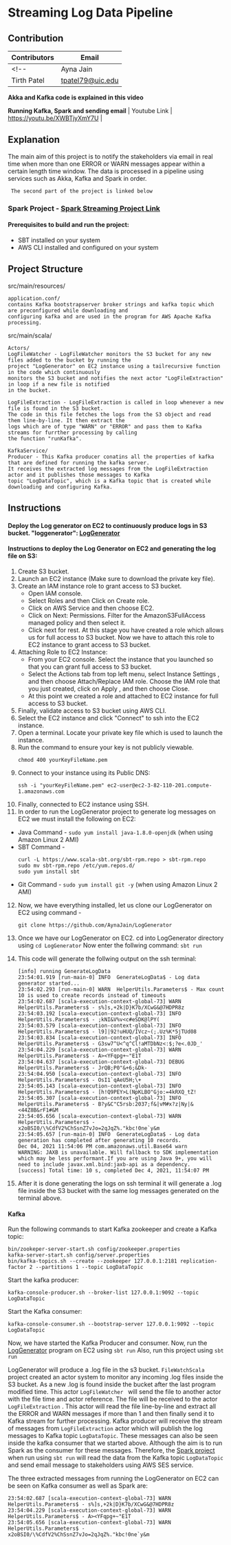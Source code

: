 # Streaming Log Data Pipeline

## Contribution

| Contributors | Email |
| --- | --- |
<!-- | Ayna Jain | ajain85@uic.edu | -->
| Tirth Patel | tpatel79@uic.edu |

**Akka and Kafka code is explained in this video**
<!-- | Youtube Link | https://youtu.be/ZcWVkD12RNE | -->

**Running Kafka, Spark and sending email**
| Youtube Link | https://youtu.be/XWBTjyXmY7U |

## Explanation

The main aim of this project is to notify the stakeholders via email in real time when more than one ERROR or WARN messages appear within a certain length time window. The data is processed in a pipeline using services such as Akka, Kafka and Spark in order.

``` The second part of the project is linked below```
### Spark Project -  [Spark Streaming Project Link](https://github.com/patel-tirth/KafkaSparkStreaming)
#### Prerequisites to build and run the project:
- SBT installed on your system
- AWS CLI installed and configured on your system

## Project Structure

src/main/resources/
```
application.conf/
contains Kafka bootstrapserver broker strings and kafka topic which are preconfigured while downloading and 
configuring kafka and are used in the program for AWS Apache Kafka processing.
```
src/main/scala/
```
Actors/
LogFileWatcher - LogFileWatcher monitors the S3 bucket for any new files added to the bucket by running the 
project "LogGenerator" on EC2 instance using a tailrecursive function in the code which continuously 
monitors the S3 bucket and notifies the next actor "LogFileExtraction" in loop if a new file is notified 
in the bucket.

LogFileExtraction - LogFileExtraction is called in loop whenever a new file is found in the S3 bucket. 
The code in this file fetches the logs from the S3 object and read them line-by-line. It then extract the 
logs which are of type "WARN" or "ERROR" and pass them to Kafka streams for furrther processing by calling 
the function "runKafka".
```
```
KafkaService/ 
Producer - This Kafka producer conatins all the properties of kafka that are defined for running the kafka server.
It receives the extracted log messages from the LogFileExtraction actor and it publishes those messages to Kafka 
topic "LogDataTopic", which is a Kafka topic that is created while downloading and configuring Kafka. 
```


## Instructions

#### Deploy the Log generator on EC2 to continuously produce logs in S3 bucket. "loggenerator": [LogGenerator](https://github.com/patel-tirth/LogGenerationS3)

#### Instructions to deploy the Log Generator on EC2 and generating the log file on S3:

1. Create S3 bucket.
2. Launch an EC2 instance (Make sure to download the private key file).
3. Create an IAM instance role to grant access to S3 bucket.
   - Open IAM console. 
   - Select Roles and then Click on Create role. 
   - Click on AWS Service and then choose EC2. 
   - Click on Next: Permissions. Filter for the AmazonS3FullAccess managed policy and then select it. 
   - Click next for rest. At this stage you have created a role which allows us for full access to S3 bucket. Now we have to attach this role to EC2 instance to grant access to S3 bucket.
4. Attaching Role to EC2 Instance:
   - From your EC2 console. Select the instance that you launched so that you can grant full access to S3 bucket. 
   - Select the Actions tab from top left menu, select Instance Settings , and then choose Attach/Replace IAM role. Choose the IAM role that you just created, click on Apply , and then choose Close.
   - At this point we created a role and attached to EC2 instance for full access to S3 bucket.
5. Finally, validate access to S3 bucket using AWS CLI.
6. Select the EC2 instance and click "Connect" to ssh into the EC2 instance.
7. Open a terminal. Locate your private key file which is used to launch the instance.
8. Run the command to ensure your key is not publicly viewable.
   ``` 
   chmod 400 yourKeyFileName.pem 
   ```
9. Connect to your instance using its Public DNS:
   ``` 
   ssh -i "yourKeyFileName.pem" ec2-user@ec2-3-82-110-201.compute-1.amazonaws.com
   ```
10. Finally, connected to EC2 instance using SSH.
11. In order to run the LogGenerator project to generate log messages on EC2 we must install the following on EC2:
   - Java
     Command - ``` sudo yum install java-1.8.0-openjdk ``` (when using Amazon Linux 2 AMI)
   - SBT 
     Command - 
      ```
      curl -L https://www.scala-sbt.org/sbt-rpm.repo > sbt-rpm.repo
      sudo mv sbt-rpm.repo /etc/yum.repos.d/
      sudo yum install sbt
      ```
   - Git 
     Command - ``` sudo yum install git -y ``` (when using Amazon Linux 2 AMI)
12. Now, we have everything installed, let us clone our LogGenerator on EC2 using command -
    ``` 
    git clone https://github.com/AynaJain/LogGenerator 
    ```
13. Once we have our LogGenerator on EC2. cd into LogGenerator directory using ``` cd LogGenerator ``` 
    Now enter the follwing command: ``` sbt run ```

14. This code will generate the follwing output on the ssh terminal:
    ```
    [info] running GenerateLogData 
    23:54:01.919 [run-main-0] INFO  GenerateLogData$ - Log data generator started...
    23:54:02.293 [run-main-0] WARN  HelperUtils.Parameters$ - Max count 10 is used to create records instead of timeouts
    23:54:02.687 [scala-execution-context-global-73] WARN  HelperUtils.Parameters$ - s%]s,+2k|D}K7b/XCwG&@7HDPR8z
    23:54:03.192 [scala-execution-context-global-73] INFO  HelperUtils.Parameters$ - ;kNI&V%v<c#eSDK@lPY(
    23:54:03.579 [scala-execution-context-global-73] INFO  HelperUtils.Parameters$ - l9]|92!uHUQ/IVcz~(;.Uz%K*5jTUd08
    23:54:03.834 [scala-execution-context-global-73] INFO  HelperUtils.Parameters$ - G3sw7^U<^q^Cl!aMTDbNz<:$;?e<.0JD_'
    23:54:04.229 [scala-execution-context-global-73] WARN  HelperUtils.Parameters$ - A><YFqpg+~"E1T
    23:54:04.637 [scala-execution-context-global-73] DEBUG HelperUtils.Parameters$ - JrQB;P0"&+6;&Dk-
    23:54:04.950 [scala-execution-context-global-73] INFO  HelperUtils.Parameters$ - OsI1`qAeU5H;\+
    23:54:05.143 [scala-execution-context-global-73] INFO  HelperUtils.Parameters$ - [h!Q9PEY>L(NpKLBO"Gjo:=4kRXQ_tZ!
    23:54:05.307 [scala-execution-context-global-73] INFO  HelperUtils.Parameters$ - B?y&C"C5rsb:2037;f&|vM#x?z|Ny|&<44Z8B&rF1#&M
    23:54:05.656 [scala-execution-context-global-73] WARN  HelperUtils.Parameters$ - x2oBSI0/\%CdfV2%ChSsnZ7vJo=2qJqZ%."kbc!0ne`y&m
    23:54:05.657 [run-main-0] INFO  GenerateLogData$ - Log data generation has completed after generating 10 records.
    Dec 04, 2021 11:54:06 PM com.amazonaws.util.Base64 warn
    WARNING: JAXB is unavailable. Will fallback to SDK implementation which may be less performant.If you are using Java 9+, you will need to include javax.xml.bind:jaxb-api as a dependency.
    [success] Total time: 10 s, completed Dec 4, 2021, 11:54:07 PM
    ```
15. After it is done generating the logs on ssh terminal it will generate a .log file inside the S3 bucket with the same log messages generated on the terminal above.

#### Kafka 

Run the following commands to start Kafka zookeeper and create a Kafka topic:
``` 
bin/zookeper-server-start.sh config/zookeeper.properties 
kafka-server-start.sh config/server.properties
bin/kafka-topics.sh --create --zookeeper 127.0.0.1:2181 replication-factor 2 --partitions 1 --topic LogDataTopic
```

Start the kafka producer:
``` 
kafka-console-producer.sh --broker-list 127.0.0.1:9092 --topic LogDataTopic
```

Start the Kafka consumer:
```
kafka-console-consumer.sh --bootstrap-server 127.0.0.1:9092 --topic LogDataTopic
```

Now, we have started the Kafka Producer and consumer. 
Now, run the [LogGenerator](https://github.com/patel-tirth/LogGenerationS3) program on EC2 using ``` sbt run ```
Also, run this project using ``` sbt run ```

LogGenerator will produce a .log file in the s3 bucket. ``` FileWatchScala ``` project created an actor system to monitor any incoming .log files inside the S3 bucket. As a new .log is found inside the bucket after the last program modified time. This actor ```LogFileWatcher ``` will send the file to another actor with the file time and actor reference. The file will be received to the actor ``` LogFileExtraction ``` . This actor will read the file line-by-line and extract all the ERROR and WARN messages if more than 1 and then finally send it to Kafka stream for further processing. Kafka producer will receive the stream of messages from ``` LogFileExtraction ``` actor which will publish the log messages to Kafka topic ``` LogDataTopic ```. These messages can also be seen inside the kafka consumer that we started above. Although the aim is to run Spark as the consumer for these messages. Therefore, the [Spark project](https://github.com/patel-tirth/KafkaSparkStreaming) when run using ``` sbt run ``` will read the data from the Kafka topic ``` LogDataTopic ``` and send email message to stakeholders using AWS SES service.

The three extracted messages from running the LogGenerator on EC2 can be seen on Kafka consumer as well as Spark are:
```
23:54:02.687 [scala-execution-context-global-73] WARN  HelperUtils.Parameters$ - s%]s,+2k|D}K7b/XCwG&@7HDPR8z
23:54:04.229 [scala-execution-context-global-73] WARN  HelperUtils.Parameters$ - A><YFqpg+~"E1T
23:54:05.656 [scala-execution-context-global-73] WARN  HelperUtils.Parameters$ - x2oBSI0/\%CdfV2%ChSsnZ7vJo=2qJqZ%."kbc!0ne`y&m
```







